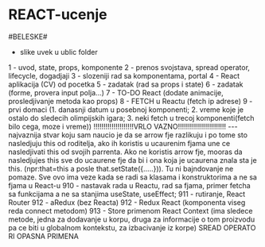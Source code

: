 # REACT-ucenje
#BELESKE#
- slike uvek u ublic folder



1 - uvod, state, props, komponente
2 - prenos svojstava, spread operator, lifecycle, dogadjaji
3 - slozeniji rad sa komponentama, portal
4 - React aplikacija (CV) od pocetka
5 - zadatak (rad sa props i state)
6 - zadatak (forme, provera input polja...)
7 - TO-DO React (dodate animacije, prosledjivanje metoda kao props)
8 - FETCH u Reactu (fetch ip adrese)
9 - prvi domaci (1. danasnji datum u posebnoj komponenti; 2. vreme koje je ostalo do sledecih olimpijskih igara; 3. neki fetch u trecoj komponenti(fetch bilo cega, moze i vreme))
!!!!!!!!!!!!!!!!!!!!VRLO VAZNO!!!!!!!!!!!!!!!!!!!!!!!!
--- najvaznija stvar koju sam naucio je da se arrow fje razlikuju i po tome sto nasledjuju this od roditelja, ako ih koristis u ucaurenim fjama une ce nasledjivati this od svojih parrenta. Ako ne koristis arrow fje, mooras da nasledjujes this sve do ucaurene fje da bi i ona koja je ucaurena znala sta je this. (npr:that=this a posle that.setState({.....})). Tu ni bajndovanje ne pomaze. Sve ovo ima veze kada se radi sa klasama i konstruktorima a ne sa fjama u React-u
910 - nastavak rada u Reactu, rad sa fjama, primer fetcha sa funkcijama a ne sa stanjima useState, useEffect;
911 - rutiranje, React Router
912 - aRedux (bez Reacta)
912 - Redux React (komponenta viseg reda connect metodom)
913 - Store primenom React Context (ima sledece metode, jedna za dodavanje u korpu, druga za informacije o tom proizvodu pa ce biti u globalnom kontekstu, za izbacivanje iz korpe)
SREAD OPERATO RI OPASNA PRIMENA